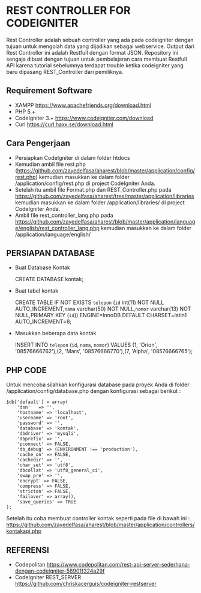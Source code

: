 # REST CONTROLLER FOR CODEIGNITER

Rest Controller adalah sebuah controller yang ada pada codeigniter
dengan tujuan untuk mengolah data yang dijadikan sebagai webservice.
Output dari Rest Controller ini adalah Restfull dengan format JSON.
Repository ini sengaja dibuat dengan tujuan untuk pembelajaran cara membuat Restfull API 
karena tutorial sebelumnya terdapat trouble ketika codeigniter yang baru dipasang REST_Controller 
dari pemiliknya.

## Requirement Software

- XAMPP https://www.apachefriends.org/download.html
- PHP 5.+
- CodeIgniter 3.+ https://www.codeigniter.com/download
- Curl https://curl.haxx.se/download.html

## Cara Pengerjaan

- Persiapkan CodeIgniter di dalam folder htdocs 
- Kemudian ambil file rest.php (https://github.com/zayedelfasa/aharest/blob/master/application/config/rest.php) kemudian masukkan ke dalam folder /application/config/rest.php di project CodeIgniter Anda.
- Setelah itu ambil file Format.php dan REST_Controller.php pada https://github.com/zayedelfasa/aharest/tree/master/application/libraries kemudian masukkan ke dalam folder /application/libraries/ di project CodeIgniter Anda. 
- Ambil file rest_controller_lang.php pada https://github.com/zayedelfasa/aharest/blob/master/application/language/english/rest_controller_lang.php kemudian masukkan ke dalam folder /application/language/english/ 

## PERSIAPAN DATABASE

- Buat Database Kontak    

    CREATE DATABASE kontak;

- Buat tabel kontak

    CREATE TABLE IF NOT EXISTS `telepon` (`id` int(11) NOT NULL AUTO_INCREMENT,`nama` varchar(50) NOT NULL,`nomor` varchar(13) NOT NULL,PRIMARY KEY (`id`)) ENGINE=InnoDB  DEFAULT CHARSET=latin1 AUTO_INCREMENT=8;

- Masukkan beberapa data kontak

    INSERT INTO `telepon` (`id`, `nama`, `nomor`) VALUES (1, 'Orion', '08576666762'),(2, 'Mars', '08576666770'),(7, 'Alpha', '08576666765');
	
## PHP CODE

Untuk mencoba silahkan konfigurasi database pada proyek Anda di folder /application/config/database.php dengan konfigurasi sebagai berikut : 

    $db['default'] = array(
    	'dsn'	=> '',
    	'hostname' => 'localhost',
    	'username' => 'root',
    	'password' => '',
    	'database' => 'kontak',
    	'dbdriver' => 'mysqli',
    	'dbprefix' => '',
    	'pconnect' => FALSE,
    	'db_debug' => (ENVIRONMENT !== 'production'),
    	'cache_on' => FALSE,
    	'cachedir' => '',
    	'char_set' => 'utf8',
    	'dbcollat' => 'utf8_general_ci',
    	'swap_pre' => '',
    	'encrypt' => FALSE,
    	'compress' => FALSE,
    	'stricton' => FALSE,
    	'failover' => array(),
    	'save_queries' => TRUE
    );
	
Setelah itu coba membuat controller kontak seperti pada file di bawah ini : 
https://github.com/zayedelfasa/aharest/blob/master/application/controllers/kontakapi.php

## REFERENSI

- Codepolitan https://www.codepolitan.com/rest-api-server-sederhana-dengan-codeigniter-58901f324a29f
- CodeIgniter REST_SERVER https://github.com/chriskacerguis/codeigniter-restserver
